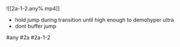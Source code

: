 

![[2a-1-2.any%.mp4]]

* hold jump during transition until high enough to demohyper ultra
* dont buffer jump

#any #2a #2a-1-2
